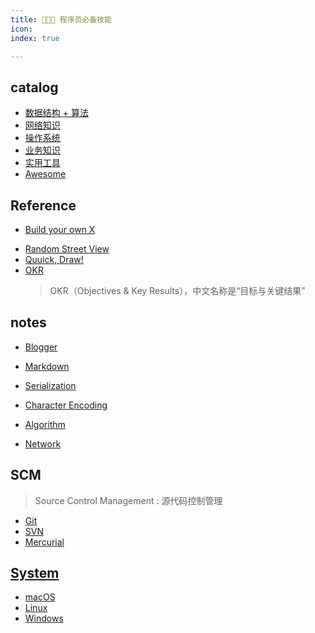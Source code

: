 ```yaml
---
title: 👨🏻‍💻 程序员必备技能
icon: 
index: true

---
```


<!-- more -->

## catalog

- [数据结构 + 算法](core/README.md)
- [网络知识](network/README.md)
- [操作系统](system/README.md)
- [业务知识](biz/README.md)
- [实用工具](topic/README.md)
- [Awesome](awesome/README.md)

## Reference

- [Build your own X](https://github.com/codecrafters-io/build-your-own-x)
    > 
- [Random Street View](https://randomstreetview.com)
- [Quuick, Draw!](https://quickdraw.withgoogle.com)
- [OKR](https://www.okr.com/)
    > OKR（Objectives & Key Results），中文名称是“目标与关键结果”

## notes

- [Blogger](awesome/Blogger.md)
- [Markdown](topic/Markdown.md)
- [Serialization](topic/Serialization.md)
- [Character Encoding](topic/CharacterEncoding.md)

- [Algorithm](algorithm/README.md)
- [Network](network/README.md)

## SCM
> Source Control Management : 源代码控制管理

- [Git](SCM/Git.md)
- [SVN](SCM/SVN.md)
- [Mercurial](SCM/Mercurial.md)

## [System](system/README.md)

- [macOS](system/macOS.md)
- [Linux](system/linux/README.md)
- [Windows](system/windows.md)

